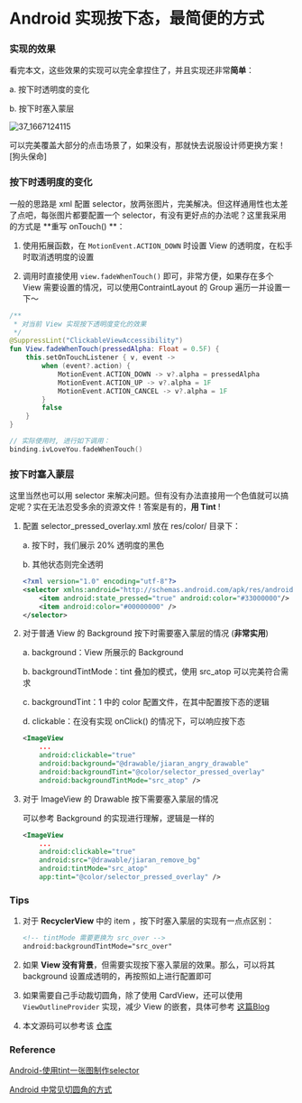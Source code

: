 # Android 实现按下态，最简便的方式

### 实现的效果

看完本文，这些效果的实现可以完全拿捏住了，并且实现还非常**简单**：

a. 按下时透明度的变化

b. 按下时塞入蒙层

![37_1667124115](https://tern-1257001564.cos.ap-guangzhou.myqcloud.com/markdown_pic/37_1667124115.gif)

可以完美覆盖大部分的点击场景了，如果没有，那就快去说服设计师更换方案！[狗头保命]



### 按下时透明度的变化

一般的思路是 xml 配置 selector，放两张图片，完美解决。但这样通用性也太差了点吧，每张图片都要配置一个 selector，有没有更好点的办法呢？这里我采用的方式是 **重写 onTouch() **：

1. 使用拓展函数，在 `MotionEvent.ACTION_DOWN` 时设置 View 的透明度，在松手时取消透明度的设置

2. 调用时直接使用 `view.fadeWhenTouch()` 即可，非常方便，如果存在多个 View 需要设置的情况，可以使用ContraintLayout 的 Group 遍历一并设置一下～

```kotlin
/**
 * 对当前 View 实现按下透明度变化的效果
 */
@SuppressLint("ClickableViewAccessibility")
fun View.fadeWhenTouch(pressedAlpha: Float = 0.5F) {
    this.setOnTouchListener { v, event ->
        when (event?.action) {
            MotionEvent.ACTION_DOWN -> v?.alpha = pressedAlpha
            MotionEvent.ACTION_UP -> v?.alpha = 1F
            MotionEvent.ACTION_CANCEL -> v?.alpha = 1F
        }
        false
    }
}

// 实际使用时, 进行如下调用：
binding.ivLoveYou.fadeWhenTouch()
```



### 按下时塞入蒙层

这里当然也可以用 selector 来解决问题。但有没有办法直接用一个色值就可以搞定呢？实在无法忍受多余的资源文件！答案是有的，**用 Tint** !

1. 配置 selector_pressed_overlay.xml 放在 res/color/ 目录下：

   a. 按下时，我们展示 20% 透明度的黑色

   b. 其他状态则完全透明

   ```xml
   <?xml version="1.0" encoding="utf-8"?>
   <selector xmlns:android="http://schemas.android.com/apk/res/android">
       <item android:state_pressed="true" android:color="#33000000"/>
       <item android:color="#00000000" />
   </selector>
   ```

2. 对于普通 View 的 Background 按下时需要塞入蒙层的情况 (**非常实用**)

   a. background：View 所展示的 Background

   b. backgroundTintMode：tint 叠加的模式，使用 src_atop 可以完美符合需求

   c. backgroundTint：1 中的 color 配置文件，在其中配置按下态的逻辑

   d. clickable：在没有实现 onClick() 的情况下，可以响应按下态

   ```xml
   <ImageView
       ...
       android:clickable="true"
       android:background="@drawable/jiaran_angry_drawable"
       android:backgroundTint="@color/selector_pressed_overlay"
       android:backgroundTintMode="src_atop" />
   ```

3. 对于 ImageView 的 Drawable 按下需要塞入蒙层的情况

   可以参考 Background 的实现进行理解，逻辑是一样的

   ```xml
   <ImageView
       ...
       android:clickable="true"
       android:src="@drawable/jiaran_remove_bg"
       android:tintMode="src_atop"
       app:tint="@color/selector_pressed_overlay" />
   ```



### Tips

1. 对于 **RecyclerView** 中的 item ，按下时塞入蒙层的实现有一点点区别：

   ```xml
   <!-- tintMode 需要更换为 src_over -->
   android:backgroundTintMode="src_over"
   ```

2. 如果 **View 没有背景**，但需要实现按下塞入蒙层的效果。那么，可以将其 background 设置成透明的，再按照如上进行配置即可
3. 如果需要自己手动裁切圆角，除了使用 CardView，还可以使用 `ViewOutlineProvider` 实现，减少 View 的嵌套，具体可参考 [这篇Blog](https://www.jianshu.com/p/dfe5806a062c)
4. 本文源码可以参考该 [仓库](https://github.com/sunnyswag/AndroidStarter/tree/main/StatedPressedStarter)



### Reference

[Android-使用tint一张图制作selector](https://www.jianshu.com/p/9c5baee9da4c)

[Android 中常见切圆角的方式](https://www.jianshu.com/p/dfe5806a062c)

